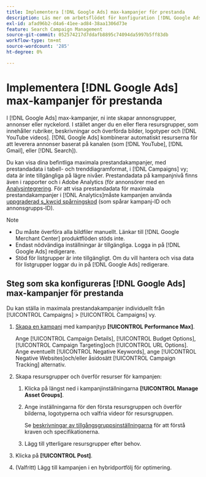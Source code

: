 ```yaml
---
title: Implementera [!DNL Google Ads] max-kampanjer för prestanda
description: Läs mer om arbetsflödet för konfiguration [!DNL Google Ads] max-kampanjer för prestanda.
exl-id: afad96b2-d4a6-41ee-ad84-38aa1306d73e
feature: Search Campaign Management
source-git-commit: 052574217d7ddafb8895c74094da5997b5ff83db
workflow-type: tm+mt
source-wordcount: '285'
ht-degree: 0%

---
```


# Implementera [!DNL Google Ads] max-kampanjer för prestanda

I [!DNL Google Ads] max-kampanjer, ni inte skapar annonsgrupper, annonser eller nyckelord. I stället anger du en eller flera resursgrupper, som innehåller rubriker, beskrivningar och överförda bilder, logotyper och [!DNL YouTube videos]. [!DNL Google Ads] kombinerar automatiskt resurserna för att leverera annonser baserat på kanalen (som [!DNL YouTube], [!DNL Gmail], eller [!DNL Search]).

Du kan visa dina befintliga maximala prestandakampanjer, med prestandadata i tabell- och trenddiagramformat, i [!DNL Campaigns] vy; data är inte tillgängliga på lägre nivåer. Prestandadata på kampanjnivå finns även i rapporter och i Adobe Analytics (för annonsörer med en [Analysintegrering](/help/integrations/analytics/overview.md). För att visa prestandadata för maximala prestandakampanjer i [!DNL Analytics]måste kampanjen använda [uppgraderad s_kwcid spårningskod](/help/search-social-commerce/tracking/skwcid-tracking-parameter.md) (som spårar kampanj-ID och annonsgrupps-ID).

>[!NOTE]
>
>* Du måste överföra alla bildfiler manuellt. Länkar till [!DNL Google Merchant Center] produktflöden stöds inte.
>* Endast nödvändiga inställningar är tillgängliga. Logga in på [!DNL Google Ads] redigerare.
>* Stöd för listgrupper är inte tillgängligt. Om du vill hantera och visa data för listgrupper loggar du in på [!DNL Google Ads] redigerare.

## Steg som ska konfigureras [!DNL Google Ads] max-kampanjer för prestanda

Du kan ställa in maximala prestandakampanjer individuellt från [!UICONTROL Campaigns] > [!UICONTROL Campaigns] vy.

1. [Skapa en kampanj](/help/search-social-commerce/campaign-management/campaigns/campaign-manage.md) med kampanjtyp **[!UICONTROL Performance Max]**.

   Ange [!UICONTROL Campaign Details], [!UICONTROL Budget Options], [!UICONTROL Campaign Targeting]och [!UICONTROL URL Options]. Ange eventuellt [!UICONTROL Negative Keywords], ange [!UICONTROL Negative Websites]och/eller åsidosätt [!UICONTROL Campaign Tracking] alternativ.

1. Skapa resursgrupper och överför resurser för kampanjen:

   1. Klicka på längst ned i kampanjinställningarna **[!UICONTROL Manage Asset Groups]**.

   1. Ange inställningarna för den första resursgruppen och överför bilderna, logotyperna och valfria videor för resursgruppen.

      Se [beskrivningar av tillgångsgruppsinställningarna](/help/search-social-commerce/campaign-management/campaigns/campaign-settings-google.md) för att förstå kraven och specifikationerna.

   1. Lägg till ytterligare resursgrupper efter behov.

1. Klicka på **[!UICONTROL Post]**.

1. (Valfritt) Lägg till kampanjen i en hybridportfölj för optimering.
